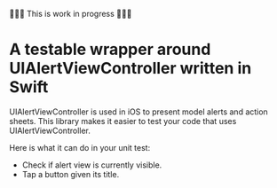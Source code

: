 🚧🚧🚧 This is work in progress 🚧🚧🚧

# A testable wrapper around UIAlertViewController written in Swift

UIAlertViewController is used in iOS to present model alerts and action sheets. This library makes it easier to test your code that uses UIAlertViewController.

Here is what it can do in your unit test:

* Check if alert view is currently visible.
* Tap a button given its title.


